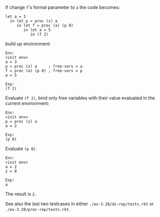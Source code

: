 If change `f`'s formal parameter to `a` the code becomes:

    let a = 3
      in let p = proc (z) a
         in let f = proc (a) (p 0)
            in let a = 5
               in (f 2)

build up environment:

    Env:
    <init env>
    a = 3
    p = proc (z) a     ; free-vars = a
    f = proc (a) (p 0) ; free-vars = p
    a = 5

    Exp:
    (f 2)

Evaluate `(f 2)`, bind only free variables
with their value evaluated in the current environment:

    Env:
    <init env>
    p = proc (z) a
    a = 2

    Exp:
    (p 0)

Evaluate `(p 0)`.

    Env:
    <init env>
    a = 2
    z = 0

    Exp:
    a

The result is `2`.

See also the last two testcases in
either `./ex-3.28/ds-rep/tests.rkt`
  or `./ex-3.28/proc-rep/tests.rkt`.
